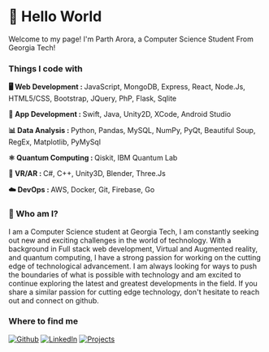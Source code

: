 <h1>👋 Hello World</h1>
<p>Welcome to my page! I'm Parth Arora, a Computer Science Student From Georgia Tech!</p>
<h3>Things I code with</h3>
<p><b> 
  🖥 Web Development : </b>JavaScript, MongoDB, Express, React, Node.Js, HTML5/CSS, Bootstrap, JQuery, PhP,  Flask, Sqlite
</p>
<p><b>📱 App Development : </b>Swift, Java, Unity2D, XCode, Android Studio
</p>
<p><b>📊 Data Analysis : </b>Python, Pandas, MySQL, NumPy, PyQt, Beautiful Soup, RegEx, Matplotlib, PyMySql
</p>
<p><b>⚛️ Quantum Computing : </b>Qiskit, IBM Quantum Lab
</p>
<p><b>🥽 VR/AR : </b>C#, C++, Unity3D, Blender, Three.Js
</p>
<p><b>☁️ DevOps : </b>AWS, Docker, Git, Firebase, Go
</p>
<h3>🤔 Who am I?</h3>
I am a Computer Science student at Georgia Tech, I am constantly seeking out new and exciting challenges in the world of technology. With a background in Full stack web development, Virtual and Augmented reality, and quantum computing, I have a strong passion for working on the cutting edge of technological advancement.
I am always looking for ways to push the boundaries of what is possible with technology and am excited to continue exploring the latest and greatest developments in the field. If you share a similar passion for cutting edge technology, don't hesitate to reach out and connect on github.
<h3>Where to find me</h3>
<p>  <a href="https://github.com/partharora1105" target="_blank"><img alt="Github" src="https://img.shields.io/badge/GitHub-%2312100E.svg?&style=for-the-badge&logo=Github&logoColor=white" /></a> 
  <a href="https://www.linkedin.com/in/partharora2003/" target="_blank"><img alt="LinkedIn" src="https://img.shields.io/badge/linkedin-%230077B5.svg?&style=for-the-badge&logo=linkedin&logoColor=white" /></a>
  <a href="http://projects.bet/" target="_blank"><img alt="Projects" src="https://img.shields.io/badge/Projects-%2312100E.svg?&style=for-the-badge&logo=medium&logoColor=white" /></a>
</p>



<!--
**partharora1105/partharora1105** is a ✨ _special_ ✨ repository because its `README.md` (this file) appears on your GitHub profile.

Here are some ideas to get you started:

- 🔭 I’m currently working on ...
- 🌱 I’m currently learning ...
- 👯 I’m looking to collaborate on ...
- 🤔 I’m looking for help with ...
- 💬 Ask me about ...
- 📫 How to reach me: ...
- 😄 Pronouns: ...
- ⚡ Fun fact: ...
-->
